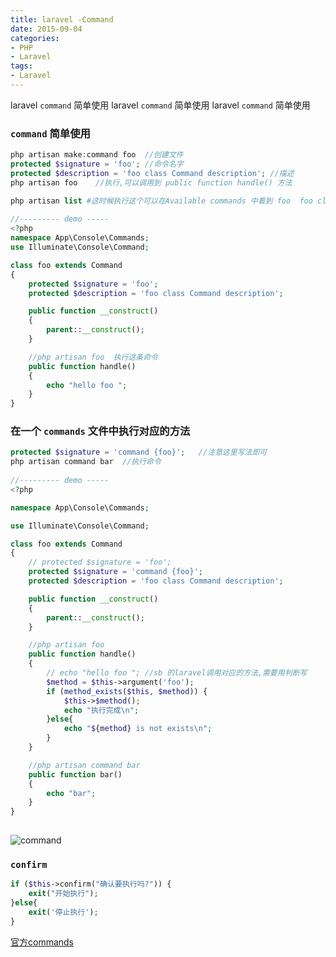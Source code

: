 ```yaml
---
title: laravel -Command
date: 2015-09-04
categories: 
- PHP
- Laravel
tags:
- Laravel
---
```

laravel `command`  简单使用
laravel `command`  简单使用
laravel `command`  简单使用

<!-- more -->

### `command`  简单使用

```php
php artisan make:command foo  //创建文件   
protected $signature = 'foo'; //命令名字   
protected $description = 'foo class Command description'; //描述
php artisan foo    //执行,可以调用到 public function handle() 方法

php artisan list #这时候执行这个可以在Available commands 中看到 foo  foo class Command description
    
//--------- demo -----    
<?php
namespace App\Console\Commands;
use Illuminate\Console\Command;

class foo extends Command
{
    protected $signature = 'foo';
    protected $description = 'foo class Command description';

    public function __construct()
    {
        parent::__construct();
    }

    //php artisan foo  执行这条命令
    public function handle()
    {
        echo "hello foo ";
    }
}    
```

### 在一个 `commands`  文件中执行对应的方法

```php
protected $signature = 'command {foo}';   //注意这里写法即可
php artisan command bar  //执行命令
    
//--------- demo -----  
<?php

namespace App\Console\Commands;

use Illuminate\Console\Command;

class foo extends Command
{
    // protected $signature = 'foo';
    protected $signature = 'command {foo}';
    protected $description = 'foo class Command description';

    public function __construct()
    {
        parent::__construct();
    }

    //php artisan foo
    public function handle()
    {
        // echo "hello foo "; //sb 的laravel调用对应的方法,需要用判断写
        $method = $this->argument('foo');
        if (method_exists($this, $method)) {
            $this->$method();
            echo "执行完成\n";
        }else{
            echo "${method} is not exists\n";
        }
    }

    //php artisan command bar
    public function bar()
    {
        echo "bar";
    }
}
    
```

![command](/img/laravel/command_01.png "command")

###  `confirm`

```php
if ($this->confirm("确认要执行吗?")) {
	exit("开始执行");
}else{
	exit('停止执行');
}
```



 [官方commands](https://laravel.com/docs/5.8/artisan "官方 commands")





























